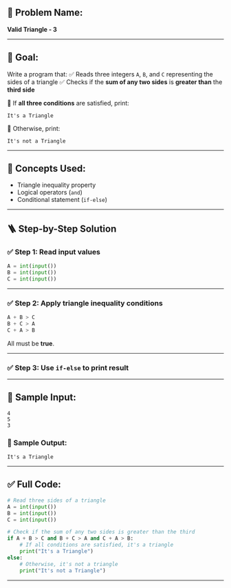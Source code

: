 ## 🧩 **Problem Name:**

**Valid Triangle - 3**

---

## 🎯 **Goal:**

Write a program that:
✅ Reads three integers `A`, `B`, and `C` representing the sides of a triangle
✅ Checks if the **sum of any two sides** is **greater than** the **third side**

🔹 If **all three conditions** are satisfied, print:

```
It's a Triangle
```

🔹 Otherwise, print:

```
It's not a Triangle
```

---

## 🧠 **Concepts Used:**

* Triangle inequality property
* Logical operators (`and`)
* Conditional statement (`if-else`)

---

## 🪜 **Step-by-Step Solution**

### ✅ Step 1: Read input values

```python
A = int(input())
B = int(input())
C = int(input())
```

---

### ✅ Step 2: Apply triangle inequality conditions

```python
A + B > C  
B + C > A  
C + A > B
```

All must be **true**.

---

### ✅ Step 3: Use `if-else` to print result

---

## 🧪 Sample Input:

```
4  
5  
3
```

### 🧾 Sample Output:

```
It's a Triangle
```

---

## ✅ Full Code:

```python
# Read three sides of a triangle
A = int(input())
B = int(input())
C = int(input())

# Check if the sum of any two sides is greater than the third
if A + B > C and B + C > A and C + A > B:
    # If all conditions are satisfied, it's a triangle
    print("It's a Triangle")
else:
    # Otherwise, it's not a triangle
    print("It's not a Triangle")
```

---

